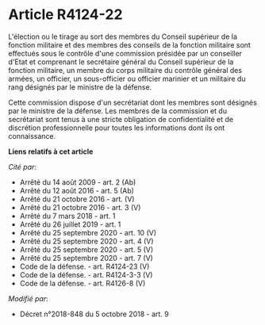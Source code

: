 # Article R4124-22

L'élection ou le tirage au sort des membres du Conseil supérieur de la fonction militaire et des membres des conseils de la
fonction militaire sont effectués sous le contrôle d'une commission présidée par un conseiller d'Etat et comprenant le
secrétaire général du Conseil supérieur de la fonction militaire, un membre du corps militaire du contrôle général des
armées, un officier, un sous-officier ou officier marinier et un militaire du rang désignés par le ministre de la défense.

Cette commission dispose d'un secrétariat dont les membres sont désignés par le ministre de la défense. Les membres de la
commission et du secrétariat sont tenus à une stricte obligation de confidentialité et de discrétion professionnelle pour
toutes les informations dont ils ont connaissance.

**Liens relatifs à cet article**

_Cité par_:

  - Arrêté du 14 août 2009 - art. 2 (Ab)
  - Arrêté du 12 août 2016 - art. 5 (Ab)
  - Arrêté du 21 octobre 2016 - art. (V)
  - Arrêté du 21 octobre 2016 - art. 3 (V)
  - Arrêté du 7 mars 2018 - art. 1
  - Arrêté du 26 juillet 2019 - art. 1
  - Arrêté du 25 septembre 2020 - art. 10 (V)
  - Arrêté du 25 septembre 2020 - art. 4 (V)
  - Arrêté du 25 septembre 2020 - art. 5 (V)
  - Arrêté du 25 septembre 2020 - art. 7 (V)
  - Code de la défense. - art. R4124-23 (V)
  - Code de la défense. - art. R4124-3-3 (V)
  - Code de la défense. - art. R4126-8 (V)

_Modifié par_:

  - Décret n°2018-848 du 5 octobre 2018 - art. 9
